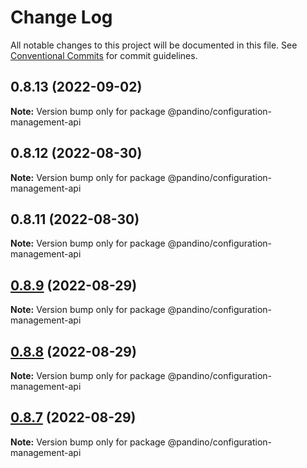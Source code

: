 # Change Log

All notable changes to this project will be documented in this file.
See [Conventional Commits](https://conventionalcommits.org) for commit guidelines.

## 0.8.13 (2022-09-02)

**Note:** Version bump only for package @pandino/configuration-management-api

## 0.8.12 (2022-08-30)

**Note:** Version bump only for package @pandino/configuration-management-api

## 0.8.11 (2022-08-30)

**Note:** Version bump only for package @pandino/configuration-management-api

## [0.8.9](https://github.com/BlackBeltTechnology/pandino/compare/v0.8.8...v0.8.9) (2022-08-29)

**Note:** Version bump only for package @pandino/configuration-management-api

## [0.8.8](https://github.com/BlackBeltTechnology/pandino/compare/v0.8.7...v0.8.8) (2022-08-29)

**Note:** Version bump only for package @pandino/configuration-management-api

## [0.8.7](https://github.com/BlackBeltTechnology/pandino/compare/v0.8.6...v0.8.7) (2022-08-29)

**Note:** Version bump only for package @pandino/configuration-management-api
